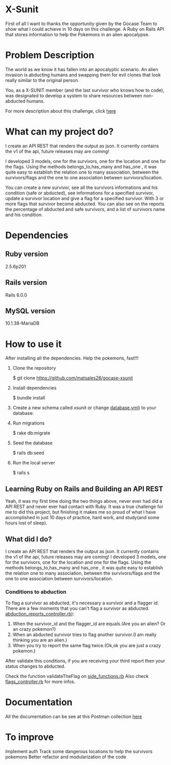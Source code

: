 # X-Sunit

First of all I want to thanks the opportunity given by the Gocase Team to show what I could achieve in 10 days on this challenge.
A Ruby on Rails API that stores information to help the Pokemons in an alien apocalypse.

# Problem Description
The world as we know it has fallen into an apocalyptic scenario. An alien invasion is abducting humans and swapping them for evil clones that look really similar to the original person.

You, as a X-SUNIT member (and the last survivor who knows how to code), was designated to develop a system to share resources between non-abducted humans.

For more description about this challenge, click [here](https://github.com/kimlima/gocase-backend-challenge-internship)

# What can my project do?
I create an API REST that renders the output as json. It currently contains the v1 of the api, future releases may are coming!

I developed 3 models, one for the survivors, one for the location and one for the flags. Using the methods belongs_to,has_many and has_one , it was quite easy to establish the relation one to many association, between the survivors/flags and the one to one association between survivors/location.

You can create a new survivor, see all the survivors informations and his condition (safe or abducted), see informations for a specified survivor, update a survivor location and give a flag for a specified survivor. With 3 or more flags that survivor become abducted. You can also see on the reports the percentage of abducted and safe survivors, and a list of survivors name and his condition.


# Dependencies

## Ruby version
2.5.6p201
## Rails version
Rails 6.0.0
## MySQL version
10.1.38-MariaDB

# How to use it
After installing all the dependencies.
Help the pokemons, fast!!!

1. Clone the repository
    
    $ git clone https://github.com/matsales28/gocase-xsunit

2. Install dependencies

    $ bundle install

3. Create a new schema called xsunit or change [database.yml](config/database.yml)) to your database:

4. Run migrations

    $ rake db:migrate

5. Seed the database

    $ rails db:seed

6. Run the local server

    $ rails s

## Learning Ruby on Rails and Building an API REST

Yeah, it was my first time doing the two things above, never ever had did a API REST and never ever had contact with Ruby. It was a true challenge for me to did this project, but finishing it makes me so proud of what I have accomplished in just 10 days of practice, hard work, and study(and some hours lost of sleep).


## What did I do?

I create an API REST that renders the output as json. It currently contains the v1 of the api, future releases may are coming!
I developed 3 models, one for the survivors, one for the location and one for the flags. Using the methods belongs_to,has_many and has_one , it was quite easy to establish the relation one to many association, between the survivors/flags and the one to one association between survivors/location.



### Conditions to abduction

To flag a survivor as abducted, it's necessary a survivor and a flagger id. There are a few moments that you can't flag a survivor as abducted. [abduction_reports_controller.rb](app/controllers/api/v1/abduction_reports_controller.rb)):

1. When the survivor_id and the flagger_id are equals.(Are you an alien? Or an crazy pokemon?)
2. When an abducted survivor tries to flag another survivor.(I am really thinking you are an alien.)
3. When you try to report the same flag twice.(Ok,ok you are just a crazy pokemon.)

After validate this conditions, if you are receiving your third report then your status changes to abducted.

Check the function validateTheFlag on [side_functions.rb](app/controllers/api/v1/side_function.rb)
Also check [flags_controller.rb](app/controllers/api/v1/flags_controller.rb) for more infos.

# Documentation

All the documentation can be see at this Postman collection [here](https://documenter.getpostman.com/view/8462018/SVmwuxE9?version=latest)


# To improve
Implement auth
Track some dangerous locations to help the survivors pokemons
Better refactor and modularization of the code
